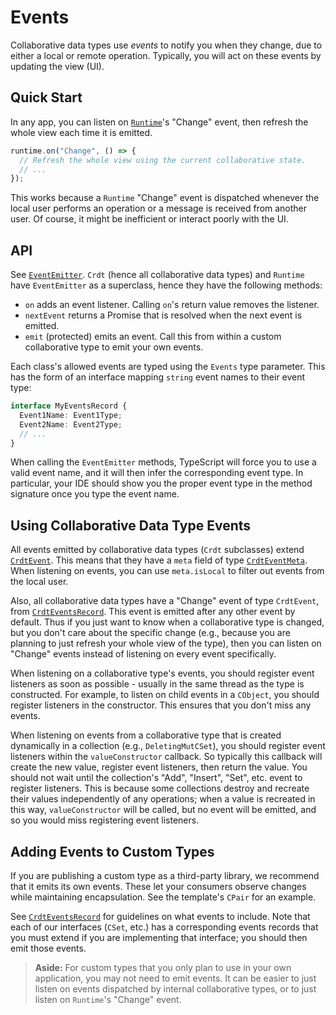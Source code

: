 # Events

Collaborative data types use _events_ to notify you when they change, due to either a local or remote operation. Typically, you will act on these events by updating the view (UI).

## Quick Start

In any app, you can listen on [`Runtime`](./typedoc/classes/Runtime.html)'s "Change" event, then refresh the whole view each time it is emitted.

```ts
runtime.on("Change", () => {
  // Refresh the whole view using the current collaborative state.
  // ...
});
```

This works because a `Runtime` "Change" event is dispatched whenever the local user performs an operation or a message is received from another user. Of course, it might be inefficient or interact poorly with the UI.

## API

See [`EventEmitter`](./typedoc/classes/EventEmitter.html). `Crdt` (hence all collaborative data types) and `Runtime` have `EventEmitter` as a superclass, hence they have the following methods:

- `on` adds an event listener. Calling `on`'s return value removes the listener.
- `nextEvent` returns a Promise that is resolved when the next event is emitted.
- `emit` (protected) emits an event. Call this from within a custom collaborative type to emit your own events.

Each class's allowed events are typed using the `Events` type parameter. This has the form of an interface mapping `string` event names to their event type:

```ts
interface MyEventsRecord {
  Event1Name: Event1Type;
  Event2Name: Event2Type;
  // ...
}
```

When calling the `EventEmitter` methods, TypeScript will force you to use a valid event name, and it will then infer the corresponding event type. In particular, your IDE should show you the proper event type in the method signature once you type the event name.

## Using Collaborative Data Type Events

All events emitted by collaborative data types (`Crdt` subclasses) extend [`CrdtEvent`](./typedoc/interfaces/CrdtEvent.html). This means that they have a `meta` field of type [`CrdtEventMeta`](./typedoc/interfaces/CrdtEventMeta.html). When listening on events, you can use `meta.isLocal` to filter out events from the local user.

Also, all collaborative data types have a "Change" event of type `CrdtEvent`, from [`CrdtEventsRecord`](./typedoc/interfaces/CrdtEventsRecord). This event is emitted after any other event by default. Thus if you just want to know when a collaborative type is changed, but you don't care about the specific change (e.g., because you are planning to just refresh your whole view of the type), then you can listen on "Change" events instead of listening on every event specifically.

When listening on a collaborative type's events, you should register event listeners as soon as possible - usually in the same thread as the type is constructed. For example, to listen on child events in a `CObject`, you should register listeners in the constructor. This ensures that you don't miss any events.

When listening on events from a collaborative type that is created dynamically in a collection (e.g., `DeletingMutCSet`), you should register event listeners within the `valueConstructor` callback. So typically this callback will create the new value, register event listeners, then return the value. You should not wait until the collection's "Add", "Insert", "Set", etc. event to register listeners. This is because some collections destroy and recreate their values independently of any operations; when a value is recreated in this way, `valueConstructor` will be called, but no event will be emitted, and so you would miss registering event listeners.

## Adding Events to Custom Types

If you are publishing a custom type as a third-party library, we recommend that it emits its own events. These let your consumers observe changes while maintaining encapsulation. See the template's `CPair` for an example.

See [`CrdtEventsRecord`](./typedoc/interfaces/CrdtEventsRecord) for guidelines on what events to include. Note that each of our interfaces (`CSet`, etc.) has a corresponding events records that you must extend if you are implementing that interface; you should then emit those events.

> **Aside:** For custom types that you only plan to use in your own application, you may not need to emit events. It can be easier to just listen on events dispatched by internal collaborative types, or to just listen on `Runtime`'s "Change" event.
